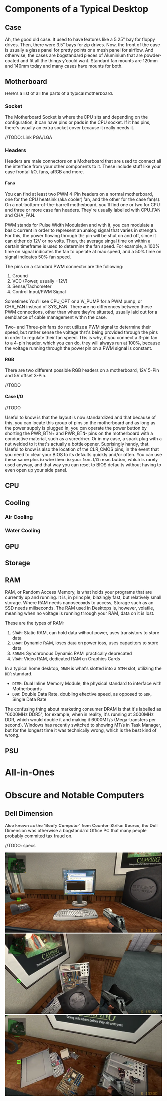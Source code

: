 # Components of a Typical Desktop

## Case

Ah, the good old case. It used to have features like a 5.25" bay for floppy drives. Then, there were 3.5" bays for zip drives. Now, the front of the case is usually a glass panel for pretty points or a mesh panel for airflow. And otherwise, the cases are bogstandard pieces of Aluminium that are powder-coated and fit all the things y'could want. Standard fan mounts are 120mm and 140mm today and many cases have mounts for both.

## Motherboard

Here's a list of all the parts of a typical motherboard.

### Socket

The Motherboard Socket is where the CPU sits and depending on the configuration, it can have pins or pads in the CPU socket. If it has pins, there's usually an extra socket cover because it really needs it.

//TODO: Link PGA/LGA

### Headers

Headers are male connectors on a Motherboard that are used to connect all the interface from your other components to it. These include stuff like your case frontal I/O, fans, aRGB and more.

#### Fans

You can find at least two PWM 4-Pin headers on a normal motherboard, one for the CPU heatsink (aka cooler) fan, and the other for the case fan(s). On a not-bottom-of-the-barrell motherboard, you'll find one or two for CPU and three or more case fan headers. They're usually labelled with CPU_FAN and CHA_FAN. 

PWM stands for Pulse Width Modulation and with it, you can modulate a basic current in order to represent an analog signal that varies in strength. For this, the power flowing through the pin will be shut on and off, since it can either do 12V or no volts. Then, the average singal time on within a certain timeframe is used to determine the fan speed. For example, a 100% time on signal indicates the fan to operate at max speed, and a 50% time on signal indicates 50% fan speed.

The pins on a standard PWM connector are the following:
1. Ground
2. VCC (Power, usually +12V)
3. Sense/Tachometer
4. Control Input/PWM Signal

Sometimes You'll see CPU_OPT or a W_PUMP for a PWM pump, or CHA_FAN instead of SYS_FAN. There are no differences between these PWM connections, other than where they're situated, usually laid out for a semblance of cable management within the case.

Two- and Three-pin fans do not utilize a PWM signal to determine their speed, but rather sense the voltage that's being provided through the pins in order to regulate their fan speed. This is why, if you connect a 3-pin fan to a 4-pin header, which you can do, they will always run at 100%, because the voltage running through the power pin on a PWM signal is constant.

#### RGB

There are two different possible RGB headers on a motherboard, 12V 5-Pin and 5V offset 3-Pin.

//TODO

#### Case I/O

//TODO

Useful to know is that the layout is now standardized and that because of this, you can locate this group of pins on the motherboard and as long as the power supply is plugged in, you can operate the power button by shorting the PWR_BTN+ and PWR_BTN- pins on the motherboard with a conductive material, such as a scredriver. Or in my case, a spark plug with a nut welded to it that's actually a bottle opener. Suprisingly handy, that. Useful to know is also the location of the CLR_CMOS pins, in the event that you need to clear your BIOS to its defaults quickly and/or often. You can use these same pins to wire them to your front I/O reset button, which is rarely used anyway, and that way you can reset to BIOS defaults without having to even open up your side panel.

## CPU

## Cooling

### Air Cooling

### Water Cooling

## GPU

## Storage

## RAM

RAM, or Random Access Memory, is what holds your programs that are currently up and running. It is, in principle, blazingly fast, but relatively small storage. Where RAM needs nanoseconds to access, Storage such as an SSD needs miliseconds. The RAM used in Desktops is, however, volatile, meaning when no voltage is running through your RAM, data on it is lost. 

These are the types of RAM:
1. `SRAM`: Static RAM, can hold data without power, uses transistors to store data
2. `DRAM`: Dynamic RAM, loses data on power loss, uses capacitors to store data
3. `SDRAM`: Synchronous Dynamic RAM, practically deprecated
4. `VRAM`: Video RAM, dedicated RAM on Graphics Cards

In a typical home desktop, `DRAM` is what's slotted into a `DIMM` slot, utilizing the `DDR` standard.
- `DIMM`: Dual Inline Memory Module, the physical standard to interface with Motherboards
- `DDR`: Double Data Rate, doubling effective speed, as opposed to `SDR`, Single Data Rate

The confusing thing about marketing consumer DRAM is that it's labelled as "6000MHz DDR5", for example, when in reality, it's running at 3000MHz DDR, which would double it and making it 6000MT/s (Mega-transfers per second). Windows has recently switched to showing MT/s in Task Manager, but for the longest time it was technically wrong, which is the best kind of wrong.

## PSU

# All-in-Ones

# Obscure and Notable Computers

## Dell Dimension

Also known as the 'Beefy Computer' from Counter-Strike: Source, the Dell Dimension was otherwise a bogstandard Office PC that many people probably commited tax fraud on.

//TODO: specs

![Dell Dimension, Picture 1](Dell_1.png)
![Dell Dimension, Picture 2](Dell_2.png)
![Dell Dimension, Picture 3](Dell_3.png)
